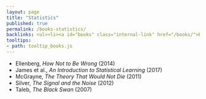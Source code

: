 ```yaml
---
layout: page
title: "Statistics"
published: true
permalink: /books-statistics/
backlinks: <ul><li><a id="books" class="internal-link" href="/books/">Books</a></li></ul>
tooltips: 
- path: tooltip_books.js
---
```


* Ellenberg, *How Not to Be Wrong* (2014)
* James et al., *An Introduction to Statistical Learning* (2017)
* McGrayne, *The Theory That Would Not Die* (2011)
* Silver, *The Signal and the Noise* (2012)
* Taleb, *The Black Swan* (2007)
